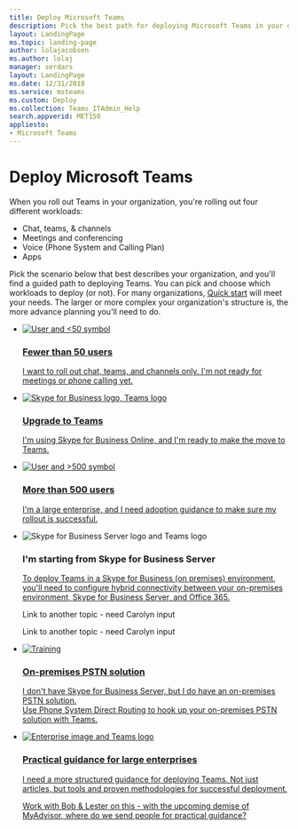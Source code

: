```yaml
---
title: Deploy Microsoft Teams
description: Pick the best path for deploying Microsoft Teams in your organization.
layout: LandingPage
ms.topic: landing-page
author: lolajacobsen
ms.author: lolaj
manager: serdars
layout: LandingPage
ms.date: 12/31/2018
ms.service: msteams
ms.custom: Deploy
ms.collection: Teams_ITAdmin_Help
search.appverid: MET150
appliesto: 
- Microsoft Teams
---
```

# Deploy Microsoft Teams

When you roll out Teams in your organization, you're rolling out four different workloads: 

- Chat, teams, & channels
- Meetings and conferencing
- Voice (Phone System and Calling Plan)
- Apps

Pick the scenario below that best describes your organization, and you'll find a guided path to deploying Teams. You can pick and choose which workloads to deploy (or not). For many organizations, [Quick start](get-started-with-teams-quick-start.md) will meet your needs. The larger or more complex your organization's structure is, the more advance planning you'll need to do. 


<ul class="panelContent cardsF">
    <li>
        <a href="https://docs.microsoft.com/microsoftteams/get-started-with-teams-landing-page">
        <div class="cardSize">
            <div class="cardPadding">
                <div class="card">
                    <div class="cardImageOuter">
                        <div class="cardImage">
                            <img src="https://review.docs.microsoft.com/en-us/MicrosoftTeams/media/deploy-teams-landing-page-SMB.png?branch=lolaj-TOCoverhaul" alt="User and <50 symbol" />
                        </div>
                    </div>
                    <div class="cardText">
                        <h3>Fewer than 50 users</h3>
                        <p>I want to roll out chat, teams, and channels only. I'm not ready for meetings or phone calling yet.</p>
                    </div>
                </div>
            </div>
        </div>
        </a>
    </li>
    <li>
        <a href="https://review.docs.microsoft.com/MicrosoftTeams/journey-skypeforbusiness-teams">
        <div class="cardSize">
            <div class="cardPadding">
                <div class="card">
                    <div class="cardImageOuter">
                        <div class="cardImage">
                            <img src="https://review.docs.microsoft.com/en-us/MicrosoftTeams/media/deploy-teams-landing-page-journey.png?branch=lolaj-TOCoverhaul" alt="Skype for Business logo, Teams logo" />
                        </div>
                    </div>
                    <div class="cardText">
                        <h3>Upgrade to Teams</h3>
                        <p>I'm using Skype for Business Online, and I'm ready to make the move to Teams.</p>
                    </div>
                </div>
            </div>
        </div>
        </a>
    </li>
    <li>
        <a href="https://docs.microsoft.com/microsoftteams/adopt-microsoft-teams-landing-page">
        <div class="cardSize">
            <div class="cardPadding">
                <div class="card">
                    <div class="cardImageOuter">
                        <div class="cardImage">
                            <img src="https://review.docs.microsoft.com/en-us/MicrosoftTeams/media/deploy-teams-landing-page-Enterprise.png?branch=lolaj-TOCoverhaul" alt="User and >500 symbol" />
                        </div>
                    </div>
                    <div class="cardText">
                        <h3>More than 500 users</h3>
                        <p>I'm a large enterprise, and I need adoption guidance to make sure my rollout is successful.</p>
                    </div>
                </div>
            </div>
        </div>
        </a>
    </li>
    <li>
        <div class="cardSize">
            <div class="cardPadding">
                <div class="card">
                    <div class="cardImageOuter">
                        <div class="cardImage">
                            <img src="https://review.docs.microsoft.com/en-us/MicrosoftTeams/media/deploy-teams-landing-page-onprem-to-teams.png?branch=lolaj-TOCoverhaul" alt="Skype for Business Server logo and Teams logo" />
                        </div>
                    </div>
                    <div class="cardText">
                        <h3>I'm starting from Skype for Business Server</h3>
                        <p><a href="https://docs.microsoft.com/skypeforbusiness/hybrid/plan-hybrid-connectivity">To deploy Teams in a Skype for Business (on premises) environment, you'll need to configure hybrid connectivity between your on-premises environment, Skype for Business Server, and Office 365. </a></p>
                        <p>Link to another topic - need Carolyn input</p>
                        <p>Link to another topic - need Carolyn input</p>
                    </div>
                </div>
            </div>
        </div>
        </a>
    </li>
    <li>
        <a href="https://docs.microsoft.com/MicrosoftTeams/direct-routing-plan">
        <div class="cardSize">
            <div class="cardPadding">
                <div class="card">
                    <div class="cardImageOuter">
                        <div class="cardImage">
                            <img src="https://review.docs.microsoft.com/en-us/MicrosoftTeams/media/deploy-teams-landing-page-pstn-to-teams.png?branch=lolaj-TOCoverhaul" alt="Training" />
                        </div>
                    </div>
                    <div class="cardText">
                        <h3>On-premises PSTN solution</h3>
                        <p>I don't have Skype for Business Server, but I do have an on-premises PSTN solution. <br>Use Phone System Direct Routing to hook up your on-premises PSTN solution with Teams.</p>
                    </div>
                </div>
            </div>
        </div>
        </a>
    </li>
    <li>
        <a href="https://review.docs.microsoft.com/en-us/MicrosoftTeams/cloud-voice-deployment?branch=lolaj-TOCoverhaul">
        <div class="cardSize">
            <div class="cardPadding">
                <div class="card">
                    <div class="cardImageOuter">
                        <div class="cardImage">
                            <img src="https://review.docs.microsoft.com/en-us/MicrosoftTeams/media/deploy-teams-landing-page-practical-guidance.png?branch=lolaj-TOCoverhaul" alt="Enterprise image and Teams logo" />
                        </div>
                    </div>
                    <div class="cardText">
                        <h3>Practical guidance for large enterprises</h3>
                        <p>I need a more structured guidance for deploying Teams. Not just articles, but tools and proven methodologies for successful deployment.</p>
                        <p>Work with Bob & Lester on this - with the upcoming demise of MyAdvisor, where do we send people for practical guidance?</p>
                    </div>
                </div>
            </div>
        </div>
        </a>
    </li>
</ul>
